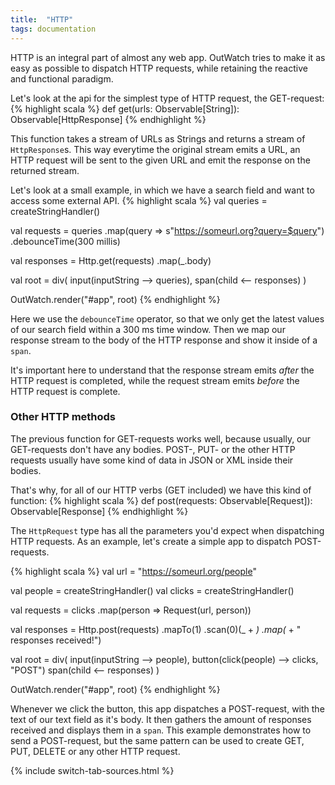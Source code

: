 ```yaml
---
title:  "HTTP"
tags: documentation
---
```


HTTP is an integral part of almost any web app. OutWatch tries to make it as easy as possible to dispatch HTTP requests, while retaining the reactive and functional paradigm.

Let's look at the api for the simplest type of HTTP request, the GET-request:
{% highlight scala %}
def get(urls: Observable[String]): Observable[HttpResponse]
{% endhighlight %}


This function takes a stream of URLs as Strings and returns a stream of `HttpResponse`s.
This way everytime the original stream emits a URL, an HTTP request will be sent to the given URL and emit the response on the returned stream.

Let's look at a small example, in which we have a search field and want to access some external API.
{% highlight scala %}
val queries = createStringHandler()

val requests = queries
  .map(query => s"https://someurl.org?query=$query")
  .debounceTime(300 millis)

val responses = Http.get(requests)
  .map(_.body)

val root = div(
  input(inputString --> queries),
  span(child <-- responses)
)

OutWatch.render("#app", root)
{% endhighlight %}

Here we use the `debounceTime` operator, so that we only get the latest values of our search field within a 300 ms time window.
Then we map our response stream to the body of the HTTP response and show it inside of a `span`.

It's important here to understand that the response stream emits *after* the HTTP request is completed, while the request stream emits *before* the HTTP request is complete.


### Other HTTP methods

The previous function for GET-requests works well, because usually, our GET-requests don't have any bodies. POST-, PUT- or the other HTTP requests usually have some kind of data in JSON or XML inside their bodies.

That's why, for all of our HTTP verbs (GET included) we have this kind of function:
{% highlight scala %}
def post(requests: Observable[Request]): Observable[Response]
{% endhighlight %}

The `HttpRequest` type has all the parameters you'd expect when dispatching HTTP requests. As an example, let's create a simple app to dispatch POST-requests.

{% highlight scala %}
val url = "https://someurl.org/people"

val people = createStringHandler()
val clicks = createStringHandler()

val requests = clicks
  .map(person => Request(url, person))

val responses = Http.post(requests)
  .mapTo(1)
  .scan(0)(_ + _)
  .map(_ + " responses received!")

val root = div(
  input(inputString --> people),
  button(click(people) --> clicks, "POST")
  span(child <-- responses)
)

OutWatch.render("#app", root)
{% endhighlight %}

Whenever we click the button, this app dispatches a POST-request, with the text of our text field as it's body.
It then gathers the amount of responses received and displays them in a `span`. This example demonstrates how to send a POST-request, but the same pattern can be used to create GET, PUT, DELETE or any other HTTP request.

{% include switch-tab-sources.html %}
